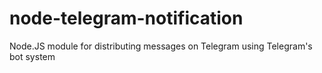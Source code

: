 # node-telegram-notification
Node.JS module for distributing messages on Telegram using Telegram's bot system
